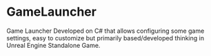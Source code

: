 # GameLauncher
Game Launcher Developed on C# that allows configuring some game settings, easy to customize but primarily based/developed thinking in Unreal Engine Standalone Game.
